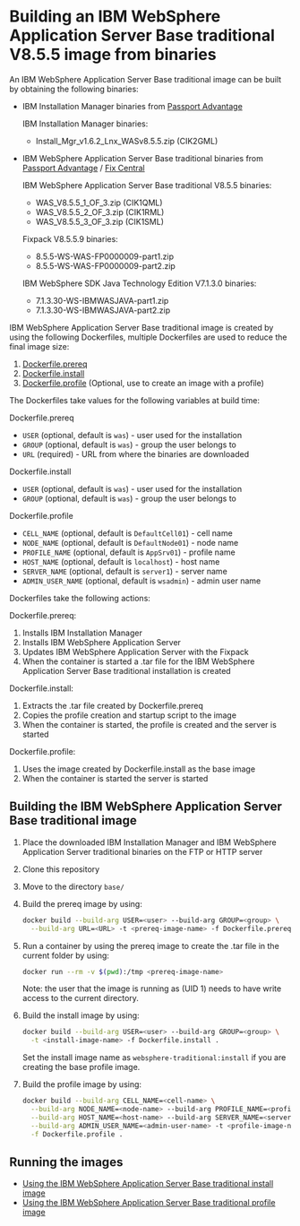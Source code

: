 # Building an IBM WebSphere Application Server Base traditional V8.5.5 image from binaries

An IBM WebSphere Application Server Base traditional image can be built by obtaining the following binaries:
* IBM Installation Manager binaries from [Passport Advantage](http://www-01.ibm.com/software/passportadvantage/pao_customer.html)

  IBM Installation Manager binaries:
  * Install_Mgr_v1.6.2_Lnx_WASv8.5.5.zip (CIK2GML)

* IBM WebSphere Application Server Base traditional binaries from [Passport Advantage](http://www-01.ibm.com/software/passportadvantage/pao_customer.html) / [Fix Central](http://www-933.ibm.com/support/fixcentral/)

  IBM WebSphere Application Server Base traditional V8.5.5 binaries:
  * WAS_V8.5.5_1_OF_3.zip (CIK1QML)
  * WAS_V8.5.5_2_OF_3.zip (CIK1RML)
  * WAS_V8.5.5_3_OF_3.zip (CIK1SML)

  Fixpack V8.5.5.9 binaries:
  * 8.5.5-WS-WAS-FP0000009-part1.zip
  * 8.5.5-WS-WAS-FP0000009-part2.zip

  IBM WebSphere SDK Java Technology Edition V7.1.3.0 binaries:
  * 7.1.3.30-WS-IBMWASJAVA-part1.zip
  * 7.1.3.30-WS-IBMWASJAVA-part2.zip

IBM WebSphere Application Server Base traditional image is created by using the following Dockerfiles, multiple Dockerfiles are used to reduce the final image size:

1. [Dockerfile.prereq](Dockerfile.prereq)
2. [Dockerfile.install](Dockerfile.install)
3. [Dockerfile.profile](Dockerfile.profile) (Optional, use to create an image with a profile)

The Dockerfiles take values for the following variables at build time:

Dockerfile.prereq
* `USER` (optional, default is `was`) - user used for the installation
* `GROUP` (optional, default is `was`) - group the user belongs to
* `URL` (required) - URL from where the binaries are downloaded

Dockerfile.install
* `USER` (optional, default is `was`) - user used for the installation
* `GROUP` (optional, default is `was`) - group the user belongs to

Dockerfile.profile
* `CELL_NAME` (optional, default is `DefaultCell01`) - cell name
* `NODE_NAME` (optional, default is `DefaultNode01`) - node name
* `PROFILE_NAME` (optional, default is `AppSrv01`) - profile name
* `HOST_NAME` (optional, default is `localhost`) - host name 
* `SERVER_NAME` (optional, default is `server1`) - server name
* `ADMIN_USER_NAME` (optional, default is `wsadmin`) - admin user name

Dockerfiles take the following actions:

Dockerfile.prereq:

1. Installs IBM Installation Manager
2. Installs IBM WebSphere Application Server 
3. Updates IBM WebSphere Application Server with the Fixpack
4. When the container is started a .tar file for the IBM WebSphere Application Server Base traditional installation is created

Dockerfile.install:

1. Extracts the .tar file created by Dockerfile.prereq
2. Copies the profile creation and startup script to the image
3. When the container is started, the profile is created and the server is started

Dockerfile.profile:

1. Uses the image created by Dockerfile.install as the base image
2. When the container is started the server is started

## Building the IBM WebSphere Application Server Base traditional image

1. Place the downloaded IBM Installation Manager and IBM WebSphere Application Server traditional binaries on the FTP or HTTP server
2. Clone this repository
3. Move to the directory `base/`
4. Build the prereq image by using:

    ```bash
    docker build --build-arg USER=<user> --build-arg GROUP=<group> \
      --build-arg URL=<URL> -t <prereq-image-name> -f Dockerfile.prereq .
    ```

5. Run a container by using the prereq image to create the .tar file in the current folder by using:

    ```bash
    docker run --rm -v $(pwd):/tmp <prereq-image-name>
    ```
    
    Note: the user that the image is running as (UID 1) needs to have write access to the current directory.

6. Build the install image by using:

    ```bash
    docker build --build-arg USER=<user> --build-arg GROUP=<group> \
      -t <install-image-name> -f Dockerfile.install .
    ```
    Set the install image name as `websphere-traditional:install` if you are creating the base profile image.

7. Build the profile image by using:

    ```bash
    docker build --build-arg CELL_NAME=<cell-name> \
      --build-arg NODE_NAME=<node-name> --build-arg PROFILE_NAME=<profile-name> \
      --build-arg HOST_NAME=<host-name> --build-arg SERVER_NAME=<server-name> \
      --build-arg ADMIN_USER_NAME=<admin-user-name> -t <profile-image-name> \
      -f Dockerfile.profile .                              
    ```

## Running the images

* [Using the IBM WebSphere Application Server Base traditional install image](Run-install-image.md) 
* [Using the IBM WebSphere Application Server Base traditional profile image](Run-profile-image.md)
